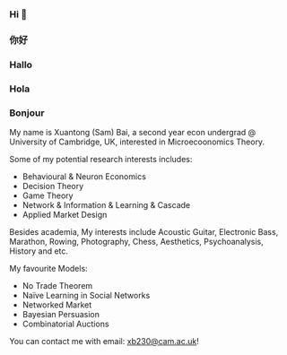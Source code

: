 ### Hi 👋
### 你好
### Hallo
### Hola
### Bonjour

My name is Xuantong (Sam) Bai, a second year econ undergrad @ University of Cambridge, UK, interested in Microecoonomics Theory.

Some of my potential research interests includes:
- Behavioural & Neuron Economics
- Decision Theory
- Game Theory
- Network & Information & Learning & Cascade
- Applied Market Design

Besides academia, My interests include Acoustic Guitar, Electronic Bass, Marathon, Rowing, Photography, Chess, Aesthetics, Psychoanalysis, History and etc.

My favourite Models:
- No Trade Theorem
- Naïve Learning in Social Networks
- Networked Market
- Bayesian Persuasion
- Combinatorial Auctions

You can contact me with email: [xb230@cam.ac.uk](mailto:xb230@cam.ac.uk)!
